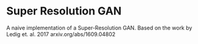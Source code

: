 # Super Resolution GAN

A naive implementation of a Super-Resolution GAN.
Based on the work by Ledig et. al. 2017
arxiv.org/abs/1609.04802
